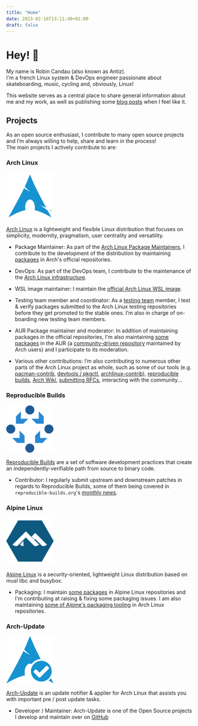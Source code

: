 ```yaml
---
title: "Home"
date: 2023-02-16T13:11:49+01:00
draft: false
---
```


# Hey! :wave:

My name is Robin Candau (also known as Antiz).  
I'm a french Linux system & DevOps engineer passionate about skateboarding, music, cycling and, obviously, Linux!

This website serves as a central place to share general information about me and my work, as well as publishing some [blog posts](https://antiz.fr/blog/) when I feel like it.

## Projects

As an open source enthusiast, I contribute to many open source projects and I’m always willing to help, share and learn in the process!  
The main projects I actively contribute to are:

### Arch Linux

![alt text](images/index/arch_linux-logo.png "Arch Linux logo")

[Arch Linux](https://archlinux.org) is a lightweight and flexible Linux distribution that focuses on simplicity, modernity, pragmatism, user centrality and versatility.

- Package Maintainer: As part of the [Arch Linux Package Maintainers](https://archlinux.org/people/package-maintainers/#Antiz), I contribute to the development of the distribution by maintaining [packages](https://archlinux.org/packages/?sort=&q=&maintainer=Antiz) in Arch's official repositories.

- DevOps: As part of the DevOps team, I contribute to the maintenance of the [Arch Linux infrastructure](https://gitlab.archlinux.org/archlinux/infrastructure).

- WSL image maintainer: I maintain the [official Arch Linux WSL image](https://gitlab.archlinux.org/archlinux/archlinux-wsl).

- Testing team member and coordinator: As a [testing team](https://wiki.archlinux.org/title/Arch_Testing_Team) member, I test & verify packages submitted to the Arch Linux testing repositories before they get promoted to the stable ones. I’m also in charge of on-boarding new testing team members.

- AUR Package maintainer and moderator: In addition of maintaining packages in the official repositories, I'm also maintaining [some packages](https://aur.archlinux.org/packages?O=0&SeB=M&K=Antiz&outdated=&SB=p&SO=d&PP=50&submit=Go) in the AUR (a [community-driven repository](https://wiki.archlinux.org/title/Arch_User_Repository) maintained by Arch users) and I participate to its moderation.

- Various other contributions: I’m also contributing to numerous other parts of the Arch Linux project as whole, such as some of our tools (e.g. [pacman-contrib](https://gitlab.archlinux.org/pacman/pacman-contrib), [devtools / pkgctl](https://gitlab.archlinux.org/archlinux/devtools), [archlinux-contrib](https://github.com/archlinux/contrib)), [reproducible builds](https://reproducible.archlinux.org/), [Arch Wiki](https://wiki.archlinux.org), [submitting RFCs](https://gitlab.archlinux.org/archlinux/rfcs), interacting with the community...

### Reproducible Builds

![alt text](images/index/reproducible_builds-logo.png "Reproducible Builds logo")

[Reproducible Builds](https://reproducible-builds.org/) are a set of software development practices that create an independently-verifiable path from source to binary code.

- Contributor: I regularly submit upstream and downstream patches in regards to Reproducible Builds, some of them being covered in `reproducible-builds.org`'s [monthly news](https://reproducible-builds.org/news/).

### Alpine Linux

![alt text](images/index/alpine_linux-logo.png "Alpine Linux logo")

[Alpine Linux](https://www.alpinelinux.org) is a security-oriented, lightweight Linux distribution based on musl libc and busybox.

- Packaging: I maintain [some packages](https://pkgs.alpinelinux.org/packages?name=&branch=edge&repo=&arch=&maintainer=Robin+Candau) in Alpine Linux repositories and I'm contributing at raising & fixing some packaging issues. I am also maintaining [some of Alpine's packaging tooling](https://archlinux.org/packages/?sort=&q=alpine&maintainer=Antiz&flagged=) in Arch Linux repositories.

### Arch-Update

![alt text](images/index/arch_update-logo.png "Arch-Update logo")

[Arch-Update](https://github.com/Antiz96/arch-update) is an update notifier & applier for Arch Linux that assists you with important pre / post update tasks.

- Developer / Maintainer: Arch-Update is one of the Open Source projects I develop and maintain over on [GitHub](https://github.com/Antiz96)
